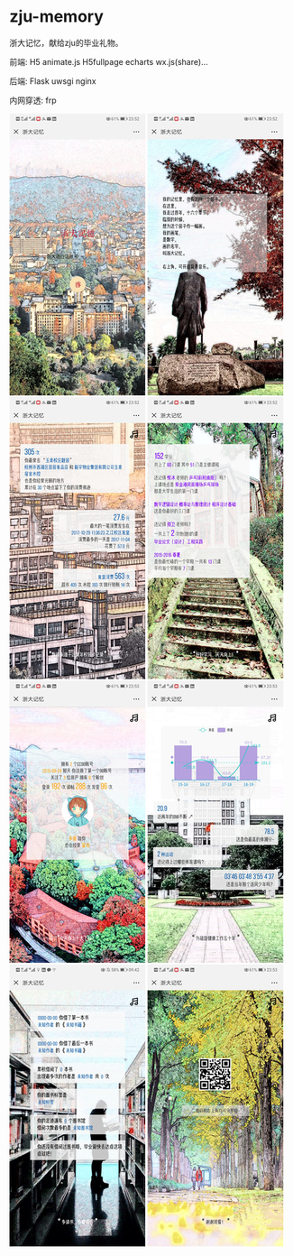 # zju-memory

浙大记忆，献给zju的毕业礼物。

前端: H5 animate.js H5fullpage echarts wx.js(share)...

后端: Flask uwsgi nginx

内网穿透: frp

![](./snapshots/1.jpg) ![](snapshots/2.jpg) ![](snapshots/3.jpg) ![](snapshots/4.jpg) ![](snapshots/5.jpg) ![](snapshots/6.jpg) ![](snapshots/7.jpg) ![](snapshots/8.jpg) 